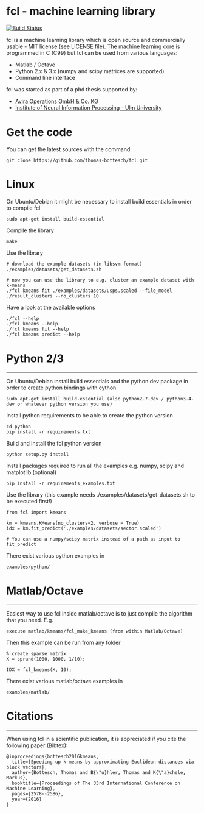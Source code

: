 fcl - machine learning library
==============================

[![Build Status](https://travis-ci.org/thomas-bottesch/fcl.svg?branch=master)](https://travis-ci.org/thomas-bottesch/fcl)

fcl is a machine learning library which is open source and commercially usable - MIT license (see LICENSE file).
The machine learning core is programmed in C (C99) but fcl can be used from various languages:
    
* Matlab / Octave
* Python 2.x & 3.x (numpy and scipy matrices are supported)
* Command line interface

fcl was started as part of a phd thesis supported by:

* [Avira Operations GmbH & Co. KG](https://www.avira.com)
* [Institute of Neural Information Processing - Ulm University](https://www.uni-ulm.de/en/in/institute-of-neural-information-processing/)


# Get the code

You can get the latest sources with the command:

    git clone https://github.com/thomas-bottesch/fcl.git


# Linux

On Ubuntu/Debian it might be necessary to install build essentials in order to compile fcl

    sudo apt-get install build-essential

Compile the library    
    
    make
    
Use the library
    
    # download the example datasets (in libsvm format)
    ./examples/datasets/get_datasets.sh
    
    # now you can use the library to e.g. cluster an example dataset with k-means
    ./fcl kmeans fit ./examples/datasets/usps.scaled --file_model ./result_clusters --no_clusters 10

Have a look at the available options

    ./fcl --help
    ./fcl kmeans --help
    ./fcl kmeans fit --help
    ./fcl kmeans predict --help
    
# Python 2/3
----

On Ubuntu/Debian install build essentials and the python dev package in order to create python bindings with cython

    sudo apt-get install build-essential (also python2.7-dev / python3.4-dev or whatever python version you use)

Install python requirements to be able to create the python version

    cd python
    pip install -r requirements.txt
    
Build and install the fcl python version

    python setup.py install

Install packages required to run all the examples e.g. numpy, scipy and matplotlib (optional)

    pip install -r requirements_examples.txt
    
Use the library (this example needs ./examples/datasets/get_datasets.sh to be executed first!)
    
    from fcl import kmeans
    
    km = kmeans.KMeans(no_clusters=2, verbose = True)
    idx = km.fit_predict('./examples/datasets/sector.scaled')
    
    # You can use a numpy/scipy matrix instead of a path as input to fit_predict
    
There exist various python examples in

    examples/python/
    
# Matlab/Octave
----

Easiest way to use fcl inside matlab/octave is to just compile the algorithm that you need. E.g.
    
    execute matlab/kmeans/fcl_make_kmeans (from within Matlab/Octave)
    
Then this example can be run from any folder

    % create sparse matrix
    X = sprand(1000, 1000, 1/10);
    
    IDX = fcl_kmeans(X, 10);
    
There exist various matlab/octave examples in

    examples/matlab/
    
# Citations
----

When using fcl in a scientific publication, it is appreciated if you cite the following paper (Bibtex):

    @inproceedings{bottesch2016kmeans,
      title={Speeding up k-means by approximating Euclidean distances via block vectors},
      author={Bottesch, Thomas and B{\"u}hler, Thomas and K{\"a}chele, Markus},
      booktitle={Proceedings of The 33rd International Conference on Machine Learning},
      pages={2578--2586},
      year={2016}
    }
